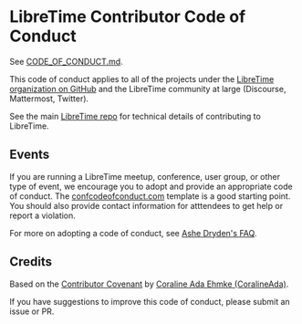 # LibreTime Contributor Code of Conduct

See [CODE_OF_CONDUCT.md](https://github.com/libretime/organization/blob/main/CODE_OF_CONDUCT.md).

This code of conduct applies to all of the projects under the [LibreTime organization on GitHub](https://github.com/orgs/libretime/) and the LibreTime community at large (Discourse, Mattermost, Twitter).

See the main [LibreTime repo](https://github.com/libretime/libretime/) for technical details of contributing to LibreTime.

## Events

If you are running a LibreTime meetup, conference, user group, or other type of event, we encourage you to adopt and provide an appropriate code of conduct.
The [confcodeofconduct.com](http://confcodeofconduct.com/) template is a good starting point.
You should also provide contact information for atttendees to get help or report a violation.

For more on adopting a code of conduct, see [Ashe Dryden's FAQ](http://ashedryden.com/blog/codes-of-conduct-101-faq).

## Credits

Based on the [Contributor Covenant](https://github.com/ContributorCovenant/contributor_covenant) by [Coraline Ada Ehmke (CoralineAda)](https://github.com/CoralineAda).

If you have suggestions to improve this code of conduct, please submit an issue or PR.
